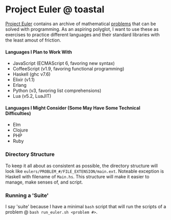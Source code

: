 # Project Euler @ toastal

[Project Euler](https://projecteuler.net/) contains an archive of mathematical 
[problems](https://projecteuler.net/archives) that can be solved with
programming. As an aspiring polyglot, I want to use these as exercises to
practice different languages and their standard libraries with the least amout
of friction.


#### Languages I Plan to Work With

- JavaScript (ECMAScript 6, favoring new syntax)
- CoffeeScript (v1.9, favoring functional programming)
- Haskell (ghc v7.6)
- Elixir (v1.1)
- Erlang
- Python (v3, favoring list comprehensions)
- Lua (v5.2, LuaJIT)


#### Languages I Might Consider (Some May Have Some Technical Difficulties)

- Elm
- Clojure
- PHP
- Ruby

### Directory Structure

To keep it all about as consistent as possible, the directory structure will
look like `eulers/PROBLEM_#/FILE_EXTENSION/main.ext`. Noteable exception is
Haskell with filename of `Main.hs`. This structure will make it easier to
manage, make senses of, and script.


### Running a 'Suite'

I say 'suite' because I have a minimal `bash` script that will run the scripts
of a problem @ `bash run_euler.sh <problem #>`.


